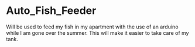 # Auto_Fish_Feeder

Will be used to feed my fish in my apartment with the use of an arduino while I am gone over the summer. This will make it easier to take care of my tank.
